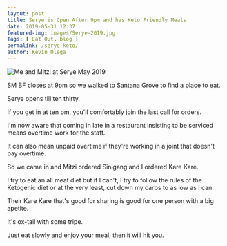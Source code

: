 ```yaml
--- 
layout: post 
title: Serye is Open After 9pm and has Keto Friendly Meals
date: 2019-05-31 12:37
featured-img: images/Serye-2019.jpg
Tags: [ Eat Out, blog ]
permalink: /serye-keto/ 
author: Kevin Olega 
--- 
```

![Me and Mitzi at Serye May 2019](http://philippineislandliving.com/images/Serye-2019.jpg)

SM BF closes at 9pm so we walked to Santana Grove to find a place to eat.

Serye opens till ten thirty.

If you get in at ten pm, you'll comfortably join the last call for orders.

I'm now aware that coming in late in a restaurant insisting to be serviced means overtime work for the staff.

It can also mean unpaid overtime if they're working in a joint that doesn't pay overtime.

So we came in and Mitzi ordered Sinigang and I ordered Kare Kare.

I try to eat an all meat diet but if I can't, I try to follow the rules of the Ketogenic diet or at the very least, cut down my carbs to as low as I can.

Their Kare Kare that's good for sharing is good for one person with a big apetite.

It's ox-tail with some tripe.

Just eat slowly and enjoy your meal, then it will hit you.

